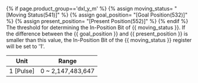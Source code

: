 {% if page.product_group=='dxl_y_m' %}
{% assign moving_status= "[Moving Status(541)]" %}
{% assign goal_position= "[Goal Position(532)]" %}
{% assign present_position= "[Present Position(552)]" %}
{% endif %}
The threshold for determining the In-Position Bit of {{ moving_status }}. If the difference between the {{ goal_position }} and {{ present_position }} is smaller than this value, the In-Position Bit of the {{ moving_status }} register will be set to '1'. 

|   Unit    |      Range        |
|:---------:|:-----------------:|
| 1 [Pulse] | 0 ~ 2,147,483,647 |

